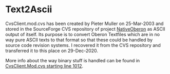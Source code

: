 # Text2Ascii

CvsClient.mod.cvs has been created by Pieter Muller on 25-Mar-2003 and stored in the SourceForge CVS repository of project [NativeOberon](https://sourceforge.net/projects/nativeoberon/) as ASCII output of itself. Its purpose is to convert Oberon Textfiles which are in no way pure ASCII texts to that format so that these could be handled by source code revision systems. I recovered it from the CVS repository and transferred it to this place on 29-Dec-2020.

More info about the way binary stuff is handled can be found in [CvsClient.Mod.cvs starting line 1012](https://github.com/btreut/Text2Ascii/blob/552be57e2324d2feb634ec2d930480953a6d2e29/CvsClient.Mod.cvs#L1012).
